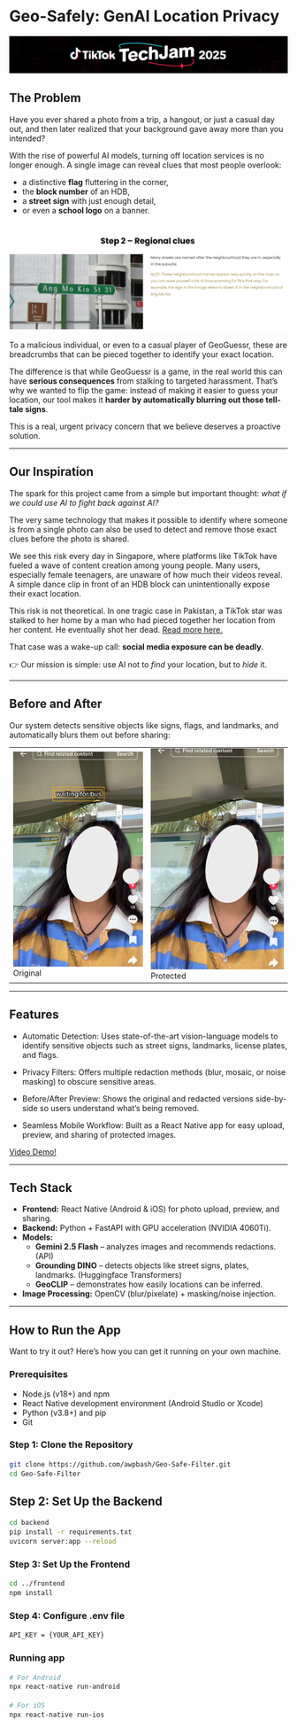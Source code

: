 # Geo-Safely: GenAI Location Privacy

![banner](assets/image.png)

## The Problem

Have you ever shared a photo from a trip, a hangout, or just a casual day out, and then later realized that your background gave away more than you intended?  

With the rise of powerful AI models, turning off location services is no longer enough. A single image can reveal clues that most people overlook:  
- a distinctive **flag** fluttering in the corner,  
- the **block number** of an HDB,  
- a **street sign** with just enough detail,  
- or even a **school logo** on a banner.  

![Geoguessr](assets/geoguessr.png)

To a malicious individual, or even to a casual player of GeoGuessr, these are breadcrumbs that can be pieced together to identify your exact location.  

The difference is that while GeoGuessr is a game, in the real world this can have **serious consequences** from stalking to targeted harassment. That’s why we wanted to flip the game: instead of making it easier to guess your location, our tool makes it **harder by automatically blurring out those tell-tale signs**.  

This is a real, urgent privacy concern that we believe deserves a proactive solution.  

---

## Our Inspiration

The spark for this project came from a simple but important thought: *what if we could use AI to fight back against AI?*  

The very same technology that makes it possible to identify where someone is from a single photo can also be used to detect and remove those exact clues before the photo is shared.  

We see this risk every day in Singapore, where platforms like TikTok have fueled a wave of content creation among young people. Many users, especially female teenagers, are unaware of how much their videos reveal. A simple dance clip in front of an HDB block can unintentionally expose their exact location.  

This risk is not theoretical. In one tragic case in Pakistan, a TikTok star was stalked to her home by a man who had pieced together her location from her content. He eventually shot her dead. [Read more here.](https://www.scmp.com/news/asia/south-asia/article/3312973/teen-tiktok-star-shot-dead-stalker-pakistan)  

That case was a wake-up call: **social media exposure can be deadly.**  

👉 Our mission is simple: use AI not to *find* your location, but to *hide* it.  


---

## Before and After

Our system detects sensitive objects like signs, flags, and landmarks, and automatically blurs them out before sharing:  

<table>
  <tr>
    <td>
      <img src="assets/unblurred.jpg" alt="Original Image" width="400">
      <br>
      Original
    </td>
    <td>
      <img src="assets/blurred.jpg" alt="Protected Image" width="400">
      <br>
      Protected
    </td>
  </tr>
</table>


---

## Features

- Automatic Detection: Uses state-of-the-art vision-language models to identify sensitive objects such as street signs, landmarks, license plates, and flags.

- Privacy Filters: Offers multiple redaction methods (blur, mosaic, or noise masking) to obscure sensitive areas.

- Before/After Preview: Shows the original and redacted versions side-by-side so users understand what’s being removed.

- Seamless Mobile Workflow: Built as a React Native app for easy upload, preview, and sharing of protected images.

[Video Demo!](https://youtu.be/jxulLvVAeiU)


----


## Tech Stack

- **Frontend:** React Native (Android & iOS) for photo upload, preview, and sharing.  
- **Backend:** Python + FastAPI with GPU acceleration (NVIDIA 4060Ti).  
- **Models:**  
  - **Gemini 2.5 Flash** – analyzes images and recommends redactions. (API) 
  - **Grounding DINO** – detects objects like street signs, plates, landmarks. (Huggingface Transformers)  
  - **GeoCLIP** – demonstrates how easily locations can be inferred.  
- **Image Processing:** OpenCV (blur/pixelate) + masking/noise injection.  

---

## How to Run the App

Want to try it out? Here’s how you can get it running on your own machine.  

### Prerequisites
- Node.js (v18+) and npm  
- React Native development environment (Android Studio or Xcode)  
- Python (v3.8+) and pip  
- Git  

### Step 1: Clone the Repository
```bash
git clone https://github.com/awpbash/Geo-Safe-Filter.git
cd Geo-Safe-Filter
```

## Step 2: Set Up the Backend
```bash
cd backend
pip install -r requirements.txt
uvicorn server:app --reload
```

### Step 3: Set Up the Frontend
```bash
cd ../frontend
npm install
```

### Step 4: Configure .env file
```bash
API_KEY = {YOUR_API_KEY}
```

### Running app
```bash
# For Android
npx react-native run-android

# For iOS
npx react-native run-ios
```


